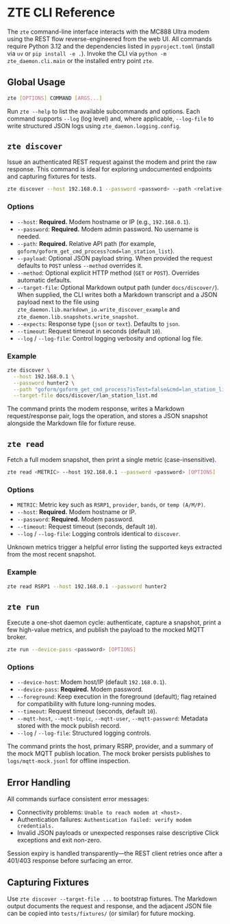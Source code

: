 # ZTE CLI Reference

The `zte` command-line interface interacts with the MC888 Ultra modem using the
REST flow reverse-engineered from the web UI. All commands require Python 3.12
and the dependencies listed in `pyproject.toml` (install via `uv` or
`pip install -e .`). Invoke the CLI via `python -m zte_daemon.cli.main` or the
installed entry point `zte`.

## Global Usage

```bash
zte [OPTIONS] COMMAND [ARGS...]
```

Run `zte --help` to list the available subcommands and options. Each command
supports `--log` (log level) and, where applicable, `--log-file` to write
structured JSON logs using `zte_daemon.logging.config`.

## `zte discover`

Issue an authenticated REST request against the modem and print the raw
response. This command is ideal for exploring undocumented endpoints and
capturing fixtures for tests.

```bash
zte discover --host 192.168.0.1 --password <password> --path <relative-path> [OPTIONS]
```

### Options

- `--host`: **Required.** Modem hostname or IP (e.g., `192.168.0.1`).
- `--password`: **Required.** Modem admin password. No username is needed.
- `--path`: **Required.** Relative API path (for example,
  `goform/goform_get_cmd_process?cmd=lan_station_list`).
- `--payload`: Optional JSON payload string. When provided the request defaults
  to `POST` unless `--method` overrides it.
- `--method`: Optional explicit HTTP method (`GET` or `POST`). Overrides
  automatic defaults.
- `--target-file`: Optional Markdown output path (under `docs/discover/`). When
  supplied, the CLI writes both a Markdown transcript and a JSON payload next to
  the file using `zte_daemon.lib.markdown_io.write_discover_example` and
  `zte_daemon.lib.snapshots.write_snapshot`.
- `--expects`: Response type (`json` or `text`). Defaults to `json`.
- `--timeout`: Request timeout in seconds (default `10`).
- `--log` / `--log-file`: Control logging verbosity and optional log file.

### Example

```bash
zte discover \
  --host 192.168.0.1 \
  --password hunter2 \
  --path "goform/goform_get_cmd_process?isTest=false&cmd=lan_station_list" \
  --target-file docs/discover/lan_station_list.md
```

The command prints the modem response, writes a Markdown request/response pair,
logs the operation, and stores a JSON snapshot alongside the Markdown file for
fixture reuse.

## `zte read`

Fetch a full modem snapshot, then print a single metric (case-insensitive).

```bash
zte read <METRIC> --host 192.168.0.1 --password <password> [OPTIONS]
```

### Options

- `METRIC`: Metric key such as `RSRP1`, `provider`, `bands`, or
  `temp (A/M/P)`.
- `--host`: **Required.** Modem hostname or IP.
- `--password`: **Required.** Modem password.
- `--timeout`: Request timeout (seconds, default `10`).
- `--log` / `--log-file`: Logging controls identical to `discover`.

Unknown metrics trigger a helpful error listing the supported keys extracted
from the most recent snapshot.

### Example

```bash
zte read RSRP1 --host 192.168.0.1 --password hunter2
```

## `zte run`

Execute a one-shot daemon cycle: authenticate, capture a snapshot, print a few
high-value metrics, and publish the payload to the mocked MQTT broker.

```bash
zte run --device-pass <password> [OPTIONS]
```

### Options

- `--device-host`: Modem host/IP (default `192.168.0.1`).
- `--device-pass`: **Required.** Modem password.
- `--foreground`: Keep execution in the foreground (default); flag retained for
  compatibility with future long-running modes.
- `--timeout`: Request timeout (seconds, default `10`).
- `--mqtt-host`, `--mqtt-topic`, `--mqtt-user`, `--mqtt-password`: Metadata
  stored with the mock publish record.
- `--log` / `--log-file`: Structured logging controls.

The command prints the host, primary RSRP, provider, and a summary of the mock
MQTT publish location. The mock broker persists publishes to `logs/mqtt-mock.jsonl`
for offline inspection.

## Error Handling

All commands surface consistent error messages:

- Connectivity problems: `Unable to reach modem at <host>.`
- Authentication failures: `Authentication failed: verify modem credentials.`
- Invalid JSON payloads or unexpected responses raise descriptive Click
  exceptions and exit non-zero.

Session expiry is handled transparently—the REST client retries once after a
401/403 response before surfacing an error.

## Capturing Fixtures

Use `zte discover --target-file ...` to bootstrap fixtures. The Markdown output
documents the request and response, and the adjacent JSON file can be copied
into `tests/fixtures/` (or similar) for future mocking.
